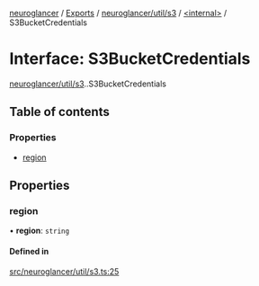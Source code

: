 [neuroglancer](../README.md) / [Exports](../modules.md) / [neuroglancer/util/s3](../modules/neuroglancer_util_s3.md) / [<internal\>](../modules/neuroglancer_util_s3._internal_.md) / S3BucketCredentials

# Interface: S3BucketCredentials

[neuroglancer/util/s3](../modules/neuroglancer_util_s3.md).[<internal>](../modules/neuroglancer_util_s3._internal_.md).S3BucketCredentials

## Table of contents

### Properties

- [region](neuroglancer_util_s3._internal_.S3BucketCredentials.md#region)

## Properties

### region

• **region**: `string`

#### Defined in

[src/neuroglancer/util/s3.ts:25](https://github.com/ActiveBrainAtlas2/neuroglancer/blob/034b457d/src/neuroglancer/util/s3.ts#L25)
